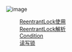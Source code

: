 

![image](http://www.wt1814.com/static/view/images/java/concurrent/concurrent-3.png)  

&emsp; &emsp; [ReentrantLock使用](/docs/java/concurrent/ReentrantLockUse.md)  
&emsp; &emsp; [ReentrantLock解析](/docs/java/concurrent/ReentrantLock.md)  
&emsp; &emsp; [Condition](/docs/java/concurrent/Condition.md)  
&emsp; &emsp; [读写锁](/docs/java/concurrent/ReadWriteLock.md)  

<!-- 
15种锁分类    
![image](http://www.wt1814.com/static/view/images/java/concurrent/concurrent-4.png)  
-->


